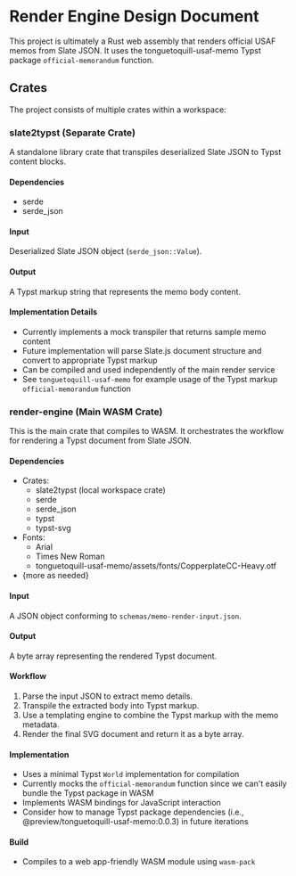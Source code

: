 # Render Engine Design Document

This project is ultimately a Rust web assembly that renders official USAF memos from Slate JSON. It uses the tonguetoquill-usaf-memo Typst package `official-memorandum` function.

## Crates

The project consists of multiple crates within a workspace:

### slate2typst (Separate Crate)

A standalone library crate that transpiles deserialized Slate JSON to Typst content blocks.

#### Dependencies

- serde
- serde_json

#### Input

Deserialized Slate JSON object (`serde_json::Value`).

#### Output

A Typst markup string that represents the memo body content.

#### Implementation Details

- Currently implements a mock transpiler that returns sample memo content
- Future implementation will parse Slate.js document structure and convert to appropriate Typst markup
- Can be compiled and used independently of the main render service
- See `tonguetoquill-usaf-memo` for example usage of the Typst markup `official-memorandum` function

### render-engine (Main WASM Crate)

This is the main crate that compiles to WASM. It orchestrates the workflow for rendering a Typst document from Slate JSON.

#### Dependencies

- Crates:
    - slate2typst (local workspace crate)
    - serde
    - serde_json
    - typst
    - typst-svg
- Fonts:
    - Arial
    - Times New Roman
    - tonguetoquill-usaf-memo/assets/fonts/CopperplateCC-Heavy.otf
- {more as needed}

#### Input

A JSON object conforming to `schemas/memo-render-input.json`.

#### Output

A byte array representing the rendered Typst document.

#### Workflow

1. Parse the input JSON to extract memo details.
1. Transpile the extracted body into Typst markup.
1. Use a templating engine to combine the Typst markup with the memo metadata.
1. Render the final SVG document and return it as a byte array.

#### Implementation

- Uses a minimal Typst `World` implementation for compilation
- Currently mocks the `official-memorandum` function since we can't easily bundle the Typst package in WASM
- Implements WASM bindings for JavaScript interaction
- Consider how to manage Typst package dependencies (i.e., @preview/tonguetoquill-usaf-memo:0.0.3) in future iterations

#### Build

- Compiles to a web app-friendly WASM module using `wasm-pack`